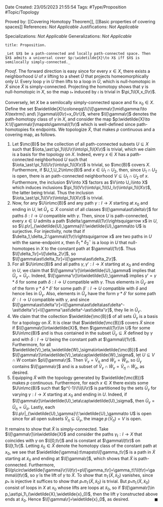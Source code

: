 <div class="topSpace"></div>

Date Created: 23/05/2023 21:55:54
Tags: #Type/Proposition #Topic/Topology

Proved by: [[Covering Homotopy Theorem]], [[Basic properties of covering spaces]]
References: _Not Applicable_
Justifications: _Not Applicable_

Specializations: _Not Applicable_
Generalizations: _Not Applicable_

``` ad-Proposition
title: Proposition.

_Let $X$ be a path-connected and locally path-connected space. Then $X$ admits a universal cover $p:\widetilde{X}\to X$ iff $X$ is semilocally simply-connected._

```

_Proof_. The forward direction is easy since for every $x\in X$, there exists a neighborhood $U$ of $x$ lifting to a sheet $\widetilde{U}$ that projects homeomorphically only $U$. Every loop $\gamma$ in $U$ then lifts to a loop in $\widetilde{U}$, which is null-homotopic in $\widetilde{X}$ since $\widetilde{X}$ is simply-connected. Projecting the homotopy shows that $\gamma$ is null-homotopic in $X$, so the map $\iota_\ast$ induced by $\iota$ is trivial in $\pi_1\l(X,x_0\r)$.

Conversely, let $X$ be a semilocally simply-connected space and fix $x_0\in X$. Define the set $\widetilde{X}\coloneqq\l\{\l[\gamma\r]\mid\gamma:I\to X\textrm{\ and\ }\gamma\l(0\r)=x_0\r\}$, where $\l[\gamma\r]$ denotes the path-homotopy class of $\gamma$ in $X$, and consider the map $p:\widetilde{X}\to X:\l[\gamma\r]\mapsto\gamma\l(1\r)$ which is well-defined since path-homotopies fix endpoints. We topologize $\widetilde{X}$, that makes $p$ continuous and a covering map, as follows.
1. Let $\mc{B}$ be the collection of all path-connected subsets $U\subseteq X$ such that $\iota_\ast:\pi_1\l(U\r)\into\pi_1\l(X\r)$ is trivial, which we claim is a basis for the topology on $X$. Indeed, every $x\in X$ has a path-connected neighborhood $U$ such that $\iota_\ast:\pi_1\l(U\r)\into\pi_1\l(X\r)$ is trivial, so $\mc{B}$ covers $X$. Furthermore, if $U_1,U_2\in\mc{B}$ and $x\in U_1\cap U_2$, then, since $U_1\cap U_2$ is open, there is an path-connected neighborhood $V\subseteq U_1\cap U_2$ of $x$. Furthermore, the inclusion $V\into X$ factors as $V\into U_i\into X$ which induces inclusions $\pi_1\l(V\r)\into\pi_1\l(U_i\r)\into\pi_1\l(X\r)$, the latter being trivial. Thus the inclusion $\iota_\ast:\pi_1\l(V\r)\into\pi_1\l(X\r)$ is trivial.
2. Now, for any $U\in\mc{B}$ and any path $\gamma:I\to X$ starting at $x_0$ and ending in $U$, let $\widetilde{U}_\gamma\subseteq\tilde{X}$ consist of all classes $\l[\gamma\ast\delta\r]$ for paths $\delta:I\to U$ compatible with $\gamma$. Then, since $U$ is path-connected, every $x\in U$ admits a path $\delta:\gamma\l(1\r)\rightsquigarrow x$ in $U$, so $\l.p\r|_{\widetilde{U}_\gamma}\!:\widetilde{U}_\gamma\to U$ is surjective. For injectivity, note that if $\delta_1,\delta_2:\gamma\l(1\r)\rightsquigarrow x$ are two paths in $U$ with the same-endpoint $x$, then $\delta_1\ast\delta_2^-$ is a loop in $U$ that null-homotopes in $X$ to the constant path at $\gamma\l(1\r)$. Thus $\l[\delta_1\r]=\l[\delta_2\r]$, so $\l[\gamma\ast\delta_1\r]=\l[\gamma\ast\delta_2\r]$.
3. For all $U\in\mc{B}$ and all paths $\gamma,\gamma':I\to X$ starting at $x_0$ and ending in $U$, we claim that $\l[\gamma'\r]\in\widetilde{U}_\gamma$ implies that $\widetilde{U}_\gamma=\widetilde{U}_{\gamma'}$. Indeed, $\l[\gamma'\r]\in\widetilde{U}_\gamma$ implies $\gamma'=\gamma\ast\delta$ for some path $\delta:I\to U$ compatible with $\gamma$. Thus elements in $\widetilde{U}_{\gamma'}$ are of the form $\gamma\ast\delta\ast\delta'$ for some path $\delta':I\to U$ compatible with $\delta$ and hence lies in $\widetilde{U}_\gamma$. Also, elements in $\widetilde{U}_\gamma$ have the form $\gamma\ast\delta'$ for some path $\delta':I\to U$ compatible with $\gamma$, and since $\l[\gamma\ast\delta'\r]=\l[\gamma\ast\delta\ast\delta^-\ast\delta'\r]=\l[\gamma'\ast\delta^-\ast\delta'\r]$, they lie in $\widetilde{U}_{\gamma'}$.
4. We claim that the collection $\widetilde{\mc{B}}$ of all sets $\widetilde{U}_\gamma$ is a basis for a topology on $\widetilde{X}$. It is clear that $\widetilde{\mc{B}}$ covers $\widetilde{X}$ since if $\l[\gamma\r]\in\widetilde{X}$, then $\gamma\l(1\r)\in U$ for some $U\in\mc{B}$ and is thus contained in the subset $\widetilde{U}_\gamma\subseteq\widetilde{X}$ defined by $\gamma$ and with $\delta:I\to U$ being the constant path at $\gamma\l(1\r)$. Furthermore, for all $\widetilde{V}_\eta,\widetilde{W}_\sigma\in\widetilde{\mc{B}}$ and $\l[\gamma\r]\in\widetilde{V}_\eta\cap\widetilde{W}_\sigma$, let $U\subseteq V\cap W$ contain $p\l[\gamma\r]$. Then $\widetilde{V}_\gamma=\widetilde{V}_\eta$ and $\widetilde{W}_\gamma=\widetilde{W}_\sigma$, so $\widetilde{U}_\gamma$ contains $\l[\gamma\r]$ and is a subset of $\widetilde{V}_\gamma\cap\widetilde{W}_\gamma=\widetilde{V}_\eta\cap\widetilde{W}_\sigma$, as desired.
5. Equipping $\widetilde{X}$ with the topology generated by $\widetilde{\mc{B}}$ makes $p$ continuous. Furthermore, for each $x\in X$ there exists some $U\in\mc{B}$ such that $p^{-1}\!\l(U\r)$ is partitioned by the sets $\widetilde{U}_\gamma$ for varying $\gamma:I\to X$ starting at $x_0$ and ending in $U$. Indeed, if $\l[\gamma\r]\in\widetilde{U}_\eta\cap\widetilde{U}_\sigma$, then $\widetilde{U}_\gamma=\widetilde{U}_\eta=\widetilde{U}_\sigma$. Lastly, each $\l.p\r|_{\widetilde{U}_\gamma}\!:\widetilde{U}_\gamma\to U$ is open since for all open subsets $\widetilde{V}_\eta\subseteq\widetilde{U}_\gamma$, the image $p\,(\widetilde{V}_\eta)=V$ is open.

It remains to show that $\widetilde{X}$ is simply-connected. Take $\l[\gamma\r]\in\widetilde{X}$ and consider the paths $\gamma_t:I\to X$ that coincides with $\gamma$ on $\l[0,t\r]$ and is constant at $\gamma\l(t\r)$ on $\l[t,1\r]$. Letting $\widetilde{x}_0\in\widetilde{X}$ denote the homotopy class of the constant path at $x_0$, we see that $\widetilde{\gamma}:t\mapsto\l[\gamma_t\r]$ is a path in $\widetilde{X}$ starting at $\widetilde{x}_0$ and ending at $\l[\gamma\r]$, which shows that $\widetilde{X}$ is path-connected. Furthermore, $\l(p\circ\widetilde{\gamma}\r)\l(t\r)=p\l[\gamma_t\r]=\gamma_t\!\l(t\r)=\gamma\l(t\r)$, so $\widetilde{\gamma}$ is the lift of $\gamma$ to $\widetilde{X}$. To show that $\pi_1\,(\widetilde{X},\widetilde{x}_0)$ vanishes, since $p_\ast$ is injective it suffices to show that $p_\ast\pi_1\,(\widetilde{X},\widetilde{x}_0)$ is trivial. But $p_\ast\pi_1\,(\widetilde{X},\widetilde{x}_0)$ consist of loops in $X$ at $x_0$ whose lifts are loops at $\widetilde{x}_0$, so if $\l[\gamma\r]\in p_\ast\pi_1\,(\widetilde{X},\widetilde{x}_0)$, then the lift $\widetilde{\gamma}$ constructed above ends at $\widetilde{x}_0$. Hence $\l[\gamma\r]=\widetilde{x}_0$, as desired.<span style="float:right;">$\blacksquare$</span>
